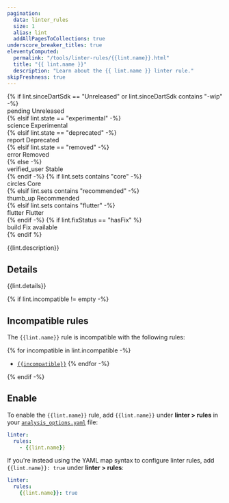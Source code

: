 ```yaml
---
pagination:
  data: linter_rules
  size: 1
  alias: lint
  addAllPagesToCollections: true
underscore_breaker_titles: true
eleventyComputed:
  permalink: "/tools/linter-rules/{{lint.name}}.html"
  title: "{{ lint.name }}"
  description: "Learn about the {{ lint.name }} linter rule."
skipFreshness: true
---
```


<div class="tags">
{% if lint.sinceDartSdk == "Unreleased" or lint.sinceDartSdk contains "-wip" -%}
<div class="tag-label orange" title="Lint is unreleased or work in progress." aria-label="Lint is unreleased or work in progress.">
<span class="material-symbols" aria-hidden="true">pending</span>
<span>Unreleased</span>
</div>
{% elsif lint.state == "experimental" -%}
<div class="tag-label orange" title="Lint is experimental." aria-label="Lint is experimental.">
<span class="material-symbols" aria-hidden="true">science</span>
<span>Experimental</span>
</div>
{% elsif lint.state == "deprecated" -%}
<div class="tag-label orange" title="Lint is deprecated." aria-label="Lint is deprecated.">
<span class="material-symbols" aria-hidden="true">report</span>
<span>Deprecated</span>
</div>
{% elsif lint.state == "removed" -%}
<div class="tag-label red" title="Lint has been removed." aria-label="Lint has been removed.">
<span class="material-symbols" aria-hidden="true">error</span>
<span>Removed</span>
</div>
{% else -%}
<div class="tag-label green" title="Lint is stable." aria-label="Lint is stable.">
<span class="material-symbols" aria-hidden="true">verified_user</span>
<span>Stable</span>
</div>
{% endif -%}
{% if lint.sets contains "core" -%}
<div class="tag-label" title="Lint is included in the core set of rules." aria-label="Lint is included in the core set of rules.">
<span class="material-symbols" aria-hidden="true">circles</span>
<span>Core</span>
</div>
{% elsif lint.sets contains "recommended" -%}
<div class="tag-label" title="Lint is included in the recommended set of rules." aria-label="Lint is included in the recommended set of rules.">
<span class="material-symbols" aria-hidden="true">thumb_up</span>
<span>Recommended</span>
</div>
{% elsif lint.sets contains "flutter" -%}
<div class="tag-label" title="Lint is included in the Flutter set of rules." aria-label="Lint is included in the Flutter set of rules.">
<span class="material-symbols" aria-hidden="true">flutter</span>
<span>Flutter</span>
</div>
{% endif -%}
{% if lint.fixStatus == "hasFix" %}
<div class="tag-label" title="Lint has one or more quick fixes available." aria-label="Lint has one or more quick fixes available.">
<span class="material-symbols" aria-hidden="true">build</span>
<span>Fix available</span>
</div>
{% endif %}
</div>

{{lint.description}}

## Details

{{lint.details}}

{% if lint.incompatible != empty -%}

## Incompatible rules

The `{{lint.name}}` rule is incompatible with the following rules:

{% for incompatible in lint.incompatible -%}
- [`{{incompatible}}`](/tools/linter-rules/{{incompatible}})
{% endfor -%}

{% endif -%}

<a id="usage" aria-hidden="true"></a>

## Enable

To enable the `{{lint.name}}` rule,
add `{{lint.name}}` under **linter > rules** in your
[`analysis_options.yaml`](/tools/analysis) file:

```yaml title="analysis_options.yaml"
linter:
  rules:
    - {{lint.name}}
```

If you're instead using the YAML map syntax to configure linter rules,
add `{{lint.name}}: true` under **linter > rules**:

```yaml title="analysis_options.yaml"
linter:
  rules:
    {{lint.name}}: true
```

